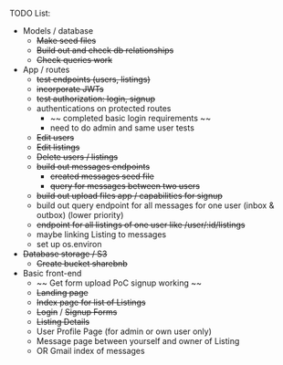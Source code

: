 TODO List:
- Models / database
    - ~~Make seed files~~
    - ~~Build out and check db relationships~~
    - ~~Check queries work~~
- App / routes
    - ~~test endpoints (users, listings)~~
    - ~~incorporate JWTs~~
    - ~~test authorization: login, signup~~
    - authentications on protected routes
        - ~~ completed basic login requirements ~~
        - need to do admin and same user tests
    - ~~Edit users~~
    - ~~Edit listings~~
    - ~~Delete users / listings~~
    - ~~build out messages endpoints~~
        - ~~created messages seed file~~
        - ~~query for messages between two users~~
    - ~~build out upload files app / capabilities for signup~~
    - build out query endpoint for all messages for one user (inbox & outbox) (lower priority)
    - ~~endpoint for all listings of one user like /user/:id/listings~~
    - maybe linking Listing to messages 
    - set up os.environ
- ~~Database storage / S3~~
    - ~~Create bucket sharebnb~~
- Basic front-end
    - ~~ Get form upload PoC signup working ~~
    - ~~Landing page~~
    - ~~Index page for list of Listings~~
    - ~~Login~~ / ~~Signup Forms~~
    - ~~Listing Details~~
    - User Profile Page (for admin or own user only)
    - Message page between yourself and owner of Listing
    - OR Gmail index of messages
    